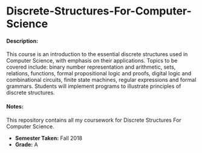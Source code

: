 # Discrete-Structures-For-Computer-Science

#### Description:
This course is an introduction to the essential discrete structures used in Computer Science, with emphasis on their applications. Topics to be covered include: binary number representation and arithmetic, sets, relations, functions, formal propositional logic and proofs, digital logic and combinational circuits, finite state machines, regular expressions and formal grammars. Students will implement programs to illustrate principles of discrete structures.

#### Notes:
This repository contains all my coursework for Discrete Structures For Computer Science.
 * **Semester Taken:** Fall 2018
 * **Grade:** A

